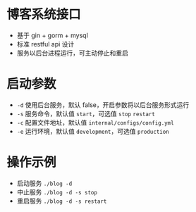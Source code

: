 # 博客系统接口

- 基于 gin + gorm + mysql
- 标准 restful api 设计
- 服务以后台进程运行，可主动停止和重启

# 启动参数

- ` -d ` 使用后台服务，默认 false，开启参数将以后台服务形式运行
- ` -s ` 服务命令，默认值 `start`，可选值 `stop` `restart`
- ` -c ` 配置文件地址，默认值 `internal/configs/config.yml`
- ` -e ` 运行环境，默认值 `development`，可选值 `production`

# 操作示例

- 启动服务 `./blog -d`
- 中止服务 `./blog -d -s stop`
- 重启服务 `./blog -d -s restart`